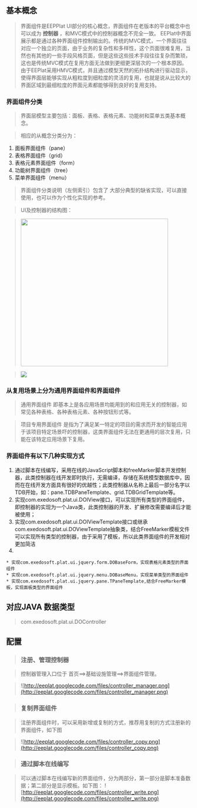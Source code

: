 ## 基本概念 ##

> 界面组件是EEPPlat UI部分的核心概念，界面组件在老版本的平台概念中也可以成为 **控制器** ，和MVC模式中的控制器概念不完全一致。 EEPlat中界面展示都是通过各种界面组件控制输出的。传统的MVC模式，一个界面往往对应一个独立的页面，由于业务的复杂性和多样性，这个页面很难复用，当然也有其他的一些手段风格页面，但是这些这些技术手段往往复杂而繁琐， 这也是传统MVC模式在复用方面无法做到更细更深层次的一个根本原因。由于EEPlat采用HMVC模式，并且通过模型天然的拓扑结构进行驱动显示，使得界面层能够实现从粗粒度到细粒度的灵活的复用，也就是说从比较大的界面区域到最细粒度的界面元素都能够得到良好的复用支持。


### 界面组件分类 ###

> 界面层模型主要包括：面板、表格、表格元素、功能树和菜单五类基本概念。

> 相应的从概念分类分为：
  1. 面板界面组件（pane）
  1. 表格界面组件（grid）
  1. 表格元素界面组件（form）
  1. 功能树界面组件（tree）
  1. 菜单界面组件（menu）

> 界面组件分类说明（左侧索引）包含了 大部分典型的缺省实现，可以直接使用，也可以作为个性化实现的参考。

> UI及控制器的结构图：

> <img src='http://eeplat.googlecode.com/files/yiyi_ui_archive.png' height='400px' />

> <img src='http://eeplat.googlecode.com/files/controller_ui.png' />




### 从复用场景上分为通用界面组件和界面组件 ###

> 通用界面组件 即基本上是各应用场景均能用到的和应用无关的控制器，如常见各种表格、各种表格元素、各种按钮形式等。

> 项目专用界面组件 是指为了满足某一特定的项目的需求而开发的智能应用于该项目特定场景吓的控制器，这类界面组件无法在更通用的层次复用，只能在该特定应用场景下复用。




### 界面组件有以下几种实现方式 ###

  1. 通过脚本在线编写，采用在线的JavaScript脚本和freeMarker脚本开发控制器，此类控制器在线开发即时执行，无需编译，存储在系统模型数据库中，因而在在线开发方面具有很好的优越性；此类控制器从名称上最后一部分名字以TDB开始，如：pane.TDBPaneTemplate、grid.TDBGridTemplate等。
  1. 实现com.exedosoft.plat.ui.DOIView接口，可以实现所有类型的界面组件，即控制器的实现为一个Java类，此类控制器的开发、扩展修改需要编译后才能被使用；
  1. 实现com.exedosoft.plat.ui.DOIViewTemplate接口或继承com.exedosoft.plat.ui.DOViewTemplate抽象类，结合FreeMarker模板文件可以实现所有类型的控制器，由于采用了模板，所以此类界面组件的开发相对更加简洁
  1. 
    * 实现com.exedosoft.plat.ui.jquery.form.DOBaseForm，实现表格元素类型的界面组件
    * 实现com.exedosoft.plat.ui.jquery.menu.DOBaseMenu，实现菜单类型的界面组件
    * 实现com.exedosoft.plat.ui.jquery.pane.TPaneTemplate,结合FreeMarker模板，实现面板类型的界面组件






## 对应JAVA 数据类型 ##
> com.exedosoft.plat.ui.DOController

## 配置 ##

> ### 注册、管理控制器 ###

> 控制器管理入口位于 首页==>基础设施管理==>界面组件管理。

> ![http://eeplat.googlecode.com/files/controller_manager.png](http://eeplat.googlecode.com/files/controller_manager.png)

> ### 复制界面组件 ###

> 注册界面组件时，可以采用新增或复制的方式，推荐用复制的方式注册新的界面组件，如下图

> ![http://eeplat.googlecode.com/files/controller_copy.png](http://eeplat.googlecode.com/files/controller_copy.png)

> ### 通过脚本在线编写 ###

> 可以通过脚本在线编写新的界面组件，分为两部分，第一部分是脚本准备数据；第二部分是显示模板。如下图：
> ![http://eeplat.googlecode.com/files/controller_write.png](http://eeplat.googlecode.com/files/controller_write.png)